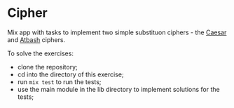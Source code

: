# Cipher

Mix app with tasks to implement two simple substituon ciphers - the [Caesar](https://en.wikipedia.org/wiki/Caesar_cipher) and [Atbash](https://en.wikipedia.org/wiki/Atbash) ciphers.

To solve the exercises:

- clone the repository;
- cd into the directory of this exercise;
- run `mix test` to run the tests;
- use the main module in the lib directory to implement solutions for the tests;
